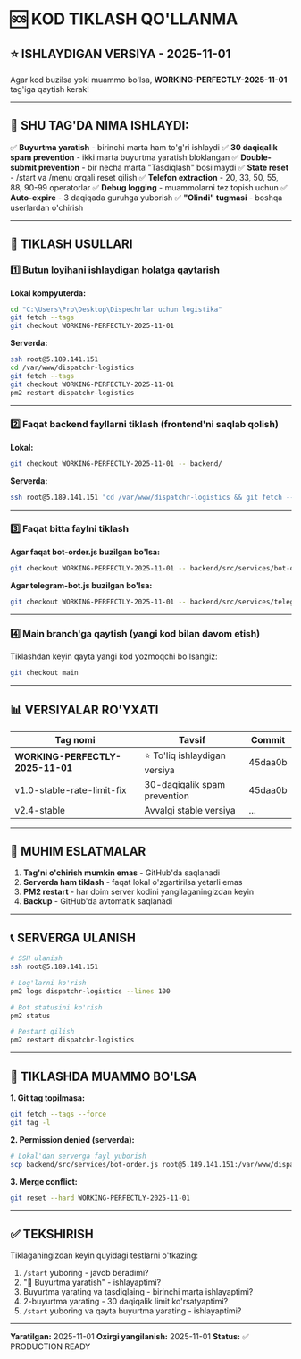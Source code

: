 # 🆘 KOD TIKLASH QO'LLANMA

## ⭐ ISHLAYDIGAN VERSIYA - 2025-11-01

Agar kod buzilsa yoki muammo bo'lsa, **WORKING-PERFECTLY-2025-11-01** tag'iga qaytish kerak!

---

## 📌 SHU TAG'DA NIMA ISHLAYDI:

✅ **Buyurtma yaratish** - birinchi marta ham to'g'ri ishlaydi
✅ **30 daqiqalik spam prevention** - ikki marta buyurtma yaratish bloklangan
✅ **Double-submit prevention** - bir necha marta "Tasdiqlash" bosilmaydi
✅ **State reset** - /start va /menu orqali reset qilish
✅ **Telefon extraction** - 20, 33, 50, 55, 88, 90-99 operatorlar
✅ **Debug logging** - muammolarni tez topish uchun
✅ **Auto-expire** - 3 daqiqada guruhga yuborish
✅ **"Olindi" tugmasi** - boshqa userlardan o'chirish

---

## 🔄 TIKLASH USULLARI

### 1️⃣ Butun loyihani ishlaydigan holatga qaytarish

**Lokal kompyuterda:**
```bash
cd "C:\Users\Pro\Desktop\Dispechrlar uchun logistika"
git fetch --tags
git checkout WORKING-PERFECTLY-2025-11-01
```

**Serverda:**
```bash
ssh root@5.189.141.151
cd /var/www/dispatchr-logistics
git fetch --tags
git checkout WORKING-PERFECTLY-2025-11-01
pm2 restart dispatchr-logistics
```

---

### 2️⃣ Faqat backend fayllarni tiklash (frontend'ni saqlab qolish)

**Lokal:**
```bash
git checkout WORKING-PERFECTLY-2025-11-01 -- backend/
```

**Serverda:**
```bash
ssh root@5.189.141.151 "cd /var/www/dispatchr-logistics && git fetch --tags && git checkout WORKING-PERFECTLY-2025-11-01 -- backend/ && pm2 restart dispatchr-logistics"
```

---

### 3️⃣ Faqat bitta faylni tiklash

**Agar faqat bot-order.js buzilgan bo'lsa:**
```bash
git checkout WORKING-PERFECTLY-2025-11-01 -- backend/src/services/bot-order.js
```

**Agar telegram-bot.js buzilgan bo'lsa:**
```bash
git checkout WORKING-PERFECTLY-2025-11-01 -- backend/src/services/telegram-bot.js
```

---

### 4️⃣ Main branch'ga qaytish (yangi kod bilan davom etish)

Tiklashdan keyin qayta yangi kod yozmoqchi bo'lsangiz:
```bash
git checkout main
```

---

## 📊 VERSIYALAR RO'YXATI

| Tag nomi | Tavsif | Commit |
|----------|--------|--------|
| **WORKING-PERFECTLY-2025-11-01** | ⭐ To'liq ishlaydigan versiya | 45daa0b |
| v1.0-stable-rate-limit-fix | 30-daqiqalik spam prevention | 45daa0b |
| v2.4-stable | Avvalgi stable versiya | ... |

---

## 🚨 MUHIM ESLATMALAR

1. **Tag'ni o'chirish mumkin emas** - GitHub'da saqlanadi
2. **Serverda ham tiklash** - faqat lokal o'zgartirilsa yetarli emas
3. **PM2 restart** - har doim server kodini yangilaganingizdan keyin
4. **Backup** - GitHub'da avtomatik saqlanadi

---

## 📞 SERVERGA ULANISH

```bash
# SSH ulanish
ssh root@5.189.141.151

# Log'larni ko'rish
pm2 logs dispatchr-logistics --lines 100

# Bot statusini ko'rish
pm2 status

# Restart qilish
pm2 restart dispatchr-logistics
```

---

## 🔧 TIKLASHDA MUAMMO BO'LSA

**1. Git tag topilmasa:**
```bash
git fetch --tags --force
git tag -l
```

**2. Permission denied (serverda):**
```bash
# Lokal'dan serverga fayl yuborish
scp backend/src/services/bot-order.js root@5.189.141.151:/var/www/dispatchr-logistics/backend/src/services/
```

**3. Merge conflict:**
```bash
git reset --hard WORKING-PERFECTLY-2025-11-01
```

---

## ✅ TEKSHIRISH

Tiklaganingizdan keyin quyidagi testlarni o'tkazing:

1. `/start` yuboring - javob beradimi?
2. "📝 Buyurtma yaratish" - ishlayaptimi?
3. Buyurtma yarating va tasdiqlaing - birinchi marta ishlayaptimi?
4. 2-buyurtma yarating - 30 daqiqalik limit ko'rsatyaptimi?
5. `/start` yuboring va qayta buyurtma yarating - ishlayaptimi?

---

**Yaratilgan:** 2025-11-01
**Oxirgi yangilanish:** 2025-11-01
**Status:** ✅ PRODUCTION READY
